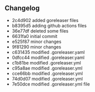 ## Changelog
* 2c4d902 added goreleaser files
* b8395d5 adding github actions files
* 36e77df deleted some files
* 6631fa0 initial commit
* e525f87 minor changes
* 9f81290 minor changes
* c631435 modified .goreleaser.yaml
* 0dfcc44 modified .goreleaser.yaml
* c1b81be modified .goreleaser.yml
* c95a8ae modified .goreleaser.yml
* cce66bb modified .goreleaser.yml
* 74d0d07 modified .goreleaser.yml
* 7e50dce modified .goreleaser.yml file
